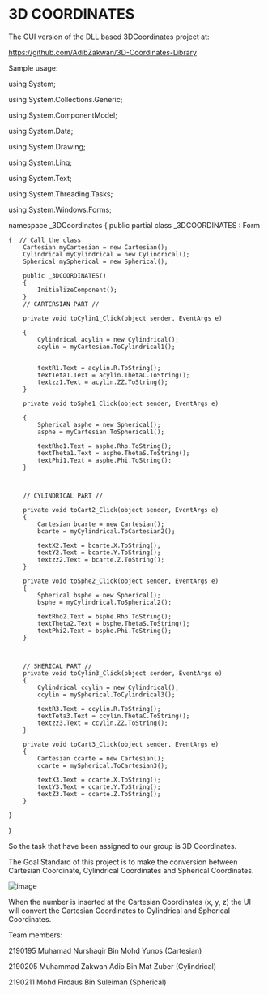 # 3D COORDINATES

The GUI version of the DLL based 3DCoordinates project at:

https://github.com/AdibZakwan/3D-Coordinates-Library

Sample usage:

using System;

using System.Collections.Generic;

using System.ComponentModel;

using System.Data;

using System.Drawing;

using System.Linq;

using System.Text;

using System.Threading.Tasks;

using System.Windows.Forms;

namespace _3DCoordinates
{
    public partial class _3DCOORDINATES : Form
    
    {  // Call the class
        Cartesian myCartesian = new Cartesian();
        Cylindrical myCylindrical = new Cylindrical();
        Spherical mySpherical = new Spherical();

        public _3DCOORDINATES()
        {
            InitializeComponent();
        }
        // CARTERSIAN PART //
        
        private void toCylin1_Click(object sender, EventArgs e)
        
        {
            Cylindrical acylin = new Cylindrical();
            acylin = myCartesian.ToCylindrical1();


            textR1.Text = acylin.R.ToString();
            textTeta1.Text = acylin.ThetaC.ToString();
            textzz1.Text = acylin.ZZ.ToString();
        }

        private void toSphe1_Click(object sender, EventArgs e)
           
        {
            Spherical asphe = new Spherical();
            asphe = myCartesian.ToSpherical1();

            textRho1.Text = asphe.Rho.ToString();
            textTheta1.Text = asphe.ThetaS.ToString();
            textPhi1.Text = asphe.Phi.ToString();
        }

      
  
        // CYLINDRICAL PART //

        private void toCart2_Click(object sender, EventArgs e)
        {
            Cartesian bcarte = new Cartesian();
            bcarte = myCylindrical.ToCartesian2();

            textX2.Text = bcarte.X.ToString();
            textY2.Text = bcarte.Y.ToString();
            textzz2.Text = bcarte.Z.ToString();
        }

        private void toSphe2_Click(object sender, EventArgs e)
        {
            Spherical bsphe = new Spherical();
            bsphe = myCylindrical.ToSpherical2();

            textRho2.Text = bsphe.Rho.ToString();
            textTheta2.Text = bsphe.ThetaS.ToString();
            textPhi2.Text = bsphe.Phi.ToString();
        }

      

        // SHERICAL PART //
        private void toCylin3_Click(object sender, EventArgs e)
        {
            Cylindrical ccylin = new Cylindrical();
            ccylin = mySpherical.ToCylindrical3();

            textR3.Text = ccylin.R.ToString();
            textTeta3.Text = ccylin.ThetaC.ToString();
            textzz3.Text = ccylin.ZZ.ToString();
        }

        private void toCart3_Click(object sender, EventArgs e)
        {    
            Cartesian ccarte = new Cartesian();
            ccarte = mySpherical.ToCartesian3();

            textX3.Text = ccarte.X.ToString();
            textY3.Text = ccarte.Y.ToString();
            textZ3.Text = ccarte.Z.ToString();
        }

    }
}

So the task that have been assigned to our group is 3D Coordinates.

The Goal Standard of this project is to make the conversion between Cartesian Coordinate, Cylindrical Coordinates and Spherical Coordinates.

![image](https://user-images.githubusercontent.com/116859685/215003819-973dc5d1-81f4-45ea-a642-22c787783b52.png)

When the number is inserted at the Cartesian Coordinates (x, y, z) the UI will convert the Cartesian Coordinates to Cylindrical and Spherical Coordinates.

Team members:

2190195 Muhamad Nurshaqir Bin Mohd Yunos (Cartesian)

2190205 Muhammad Zakwan Adib Bin Mat Zuber (Cylindrical)

2190211 Mohd Firdaus Bin Suleiman (Spherical)


